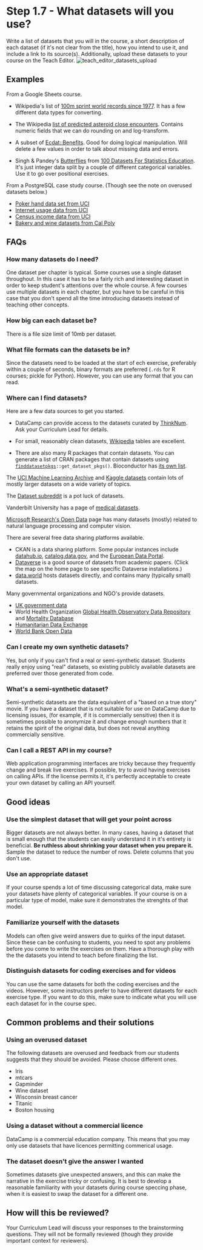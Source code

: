 # Step 1.7 - What datasets will you use?

Write a list of datasets that you will in the course, a short description of each dataset (if it's not clear from the title), how you intend to use it, and include a link to its source(s). Additionally, upload these datasets to your course on the Teach Editor.
![teach_editor_datasets_upload](https://user-images.githubusercontent.com/20912644/44154482-d2e04b3a-a078-11e8-8ff9-2944fdcabeae.png)


## Examples

From a Google Sheets course.

- Wikipedia's list of [100m sprint world records since 1977](https://en.wikipedia.org/wiki/Men%27s_100_metres_world_record_progression#Records_from_1977). It has a few different data types for converting.

- The Wikipedia [list of predicted asteroid close encounters](https://en.wikipedia.org/wiki/List_of_asteroid_close_approaches_to_Earth#Predicted_encounters). Contains numeric fields that we can do rounding on and log-transform.

- A subset of [Ecdat::Benefits](https://www.rdocumentation.org/packages/Ecdat/topics/Benefits). Good for doing logical manipulation. Will delete a few values in order to talk about missing data and errors.

- Singh & Pandey's [Butterflies](http://ces.iisc.ernet.in/hpg/nvjoshi/statspunedatabook/Butterflies.xls) from [100 Datasets For Statistics Education](http://ces.iisc.ernet.in/hpg/nvjoshi/statspunedatabook/databook.html). It's just integer data split by a couple of different categorical variables.  Use it to go over positional exercises.

From a PostgreSQL case study course. (Though see the note on overused datasets below.)

- [Poker hand data set from UCI](http://archive.ics.uci.edu/ml/datasets/Poker+Hand)
- [Internet usage data from UCI](http://archive.ics.uci.edu/ml/datasets/Internet+Usage+Data)
- [Census income data from UCI](http://archive.ics.uci.edu/ml/datasets/Census-Income+%28KDD%29)
- [Bakery and wine datasets from Cal Poly](http://users.csc.calpoly.edu/~dekhtyar/365-Winter2015/index.html)

## FAQs

### How many datasets do I need?

One dataset per chapter is typical. Some courses use a single dataset throughout. In this case it has to be a fairly rich and interesting dataset in order to keep student's attentions over the whole course. A few courses use multiple datasets in each chapter, but you have to be careful in this case that you don't spend all the time introducing datasets instead of teaching other concepts.

### How big can each dataset be?

There is a file size limit of 10mb per dataset. 

### What file formats can the datasets be in?

Since the datasets need to be loaded at the start of ech exercise, preferably within a couple of seconds, binary formats are preferred (`.rds` for R courses; pickle for Python). However, you can use any format that you can read.

### Where can I find datasets?

Here are a few data sources to get you started.

- DataCamp can provide access to the datasets curated by [ThinkNum](https://www.thinknum.com). Ask your Curriculum Lead for details.

- For small, reasonably clean datasets, [Wikipedia](https://en.wikipedia.org/wiki/Main_Page) tables are excellent.

- There are also many R packages that contain datasets. You can generate a list of CRAN packages that contain datasets using [`finddatasetpkgs`](https://github.com/datacamp/finddatasetpkgs)`::get_dataset_pkgs()`. Bioconductor has [its own list](https://bioconductor.org/packages/release/BiocViews.html#___ExperimentData).

The [UCI Machine Learning Archive](https://archive.ics.uci.edu/ml/datasets.html) and [Kaggle datasets](https://www.kaggle.com/datasets) contain lots of mostly larger datasets on a wide variety of topics.

The [Dataset subreddit](https://www.reddit.com/r/datasets) is a pot luck of datasets.

Vanderbilt University has a page of [medical datasets](http://biostat.mc.vanderbilt.edu/wiki/Main/DataSets).

[Microsoft Research's Open Data](https://msropendata.com) page has many datasets (mostly) related to natural language processing and computer vision.

There are several free data sharing platforms available.
- CKAN is a data sharing platform. Some popular instances include [datahub.io](https://datahub.io/search), [catalog.data.gov](https://catalog.data.gov/dataset), and the [European Data Portal](https://www.europeandataportal.eu/data/en/dataset).
- [Dataverse](https://dataverse.org) is a good source of datasets from academic papers. (Click the map on the home page to see specific Dataverse installations.)
- [data.world](https://data.world) hosts datasets directly, and contains many (typically small) datasets.

Many governmental organizations and NGO's provide datasets.

- [UK government data](https://data.gov.uk/data/search)
- World Health Organization [Global Health Observatory Data Repository](http://www.who.int/gho/database/en) and [Mortality Database](http://www.who.int/healthinfo/mortality_data/en)
- [Humanitarian Data Exchange](https://data.humdata.org/dataset)
- [World Bank Open Data](https://data.worldbank.org)

### Can I create my own synthetic datasets?

Yes, but only if you can't find a real or semi-synthetic dataset. Students really enjoy using "real" datasets, so existing publicly available datasets are preferred over those generated from code.  

### What's a semi-synthetic dataset?

Semi-synthetic datasets are the data equivalent of a "based on a true story" movie. If you have a dataset that is not suitable for use on DataCamp due to licensing issues, (for example, if it is commercially sensitive) then it is sometimes possible to anonymize it and change enough numbers that it retains the spirit of the original data, but does not reveal anything commercially sensitive. 

### Can I call a REST API in my course?

Web application programming interfaces are tricky because they frequently change and break live exercises. If possible, try to avoid having exercises on calling APIs. If the license permits it, it's perfectly acceptable to create your own dataset by calling an API yourself.

## Good ideas

### Use the simplest dataset that will get your point across

Bigger datasets are not always better. In many cases, having a dataset that is small enough that the students can easily understand it in it's entirety is beneficial. **Be ruthless about shrinking your dataset when you prepare it.** Sample the dataset to reduce the number of rows. Delete columns that you don't use.

### Use an appropriate dataset

If your course spends a lot of time discussing categorical data, make sure your datasets have plenty of categorical variables. If your course is on a particular type of model, make sure it demonstrates the strenghts of that model.

### Familiarize yourself with the datasets

Models can often give weird answers due to quirks of the input dataset. Since these can be confusing to students, you need to spot any problems before you come to write the exercises on them. Have a thorough play with the the datasets you intend to teach before finalizing the list.

### Distinguish datasets for coding exercises and for videos

You can use the same datasets for both the coding exercises and the videos. However, some instructors prefer to have different datasets for each exercise type. If you want to do this, make sure to indicate what you will use each dataset for in the course spec.

## Common problems and their solutions

### Using an overused dataset

The following datasets are overused and feedback from our students suggests that they should be avoided. Please choose different ones.

- Iris
- mtcars
- Gapminder
- Wine dataset
- Wisconsin breast cancer
- Titanic
- Boston housing

### Using a dataset without a commercial licence

DataCamp is a commercial education company. This means that you may only use datasets that have licences permitting commerical usage.

### The dataset doesn't give the answer I wanted

Sometimes datasets give unexpected answers, and this can make the narrative in the exercise tricky or confusing. It is best to develop a reasonable familiarity with your datasets during course speccing phase, when it is easiest to swap the dataset for a different one.

## How will this be reviewed?

Your Curriculum Lead will discuss your responses to the brainstorming questions. They will not be formally reviewed (though they provide important context for reviewers).
